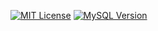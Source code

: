 [![MIT License](http://img.shields.io/badge/license-MIT-blue.svg?style=flat)](LICENSE)
[![MySQL Version](https://travis-ci.org/dtan4/terraforming.svg?branch=master)](https://travis-ci.org/dtan4/terraforming)



